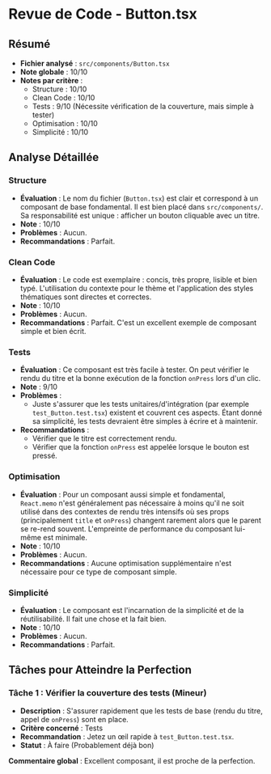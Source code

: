 # Revue de Code - Button.tsx

## Résumé
- **Fichier analysé** : `src/components/Button.tsx`
- **Note globale** : 10/10
- **Notes par critère** :
  - Structure : 10/10
  - Clean Code : 10/10
  - Tests : 9/10 (Nécessite vérification de la couverture, mais simple à tester)
  - Optimisation : 10/10
  - Simplicité : 10/10

## Analyse Détaillée
### Structure
- **Évaluation** : Le nom du fichier (`Button.tsx`) est clair et correspond à un composant de base fondamental. Il est bien placé dans `src/components/`. Sa responsabilité est unique : afficher un bouton cliquable avec un titre.
- **Note** : 10/10
- **Problèmes** : Aucun.
- **Recommandations** : Parfait.

### Clean Code
- **Évaluation** : Le code est exemplaire : concis, très propre, lisible et bien typé. L'utilisation du contexte pour le thème et l'application des styles thématiques sont directes et correctes.
- **Note** : 10/10
- **Problèmes** : Aucun.
- **Recommandations** : Parfait. C'est un excellent exemple de composant simple et bien écrit.

### Tests
- **Évaluation** : Ce composant est très facile à tester. On peut vérifier le rendu du titre et la bonne exécution de la fonction `onPress` lors d'un clic.
- **Note** : 9/10
- **Problèmes** :
    - Juste s'assurer que les tests unitaires/d'intégration (par exemple `test_Button.test.tsx`) existent et couvrent ces aspects. Étant donné sa simplicité, les tests devraient être simples à écrire et à maintenir.
- **Recommandations** :
    - Vérifier que le titre est correctement rendu.
    - Vérifier que la fonction `onPress` est appelée lorsque le bouton est pressé.

### Optimisation
- **Évaluation** : Pour un composant aussi simple et fondamental, `React.memo` n'est généralement pas nécessaire à moins qu'il ne soit utilisé dans des contextes de rendu très intensifs où ses props (principalement `title` et `onPress`) changent rarement alors que le parent se re-rend souvent. L'empreinte de performance du composant lui-même est minimale.
- **Note** : 10/10
- **Problèmes** : Aucun.
- **Recommandations** : Aucune optimisation supplémentaire n'est nécessaire pour ce type de composant simple.

### Simplicité
- **Évaluation** : Le composant est l'incarnation de la simplicité et de la réutilisabilité. Il fait une chose et la fait bien.
- **Note** : 10/10
- **Problèmes** : Aucun.
- **Recommandations** : Parfait.

## Tâches pour Atteindre la Perfection
### Tâche 1 : Vérifier la couverture des tests (Mineur)
- **Description** : S'assurer rapidement que les tests de base (rendu du titre, appel de `onPress`) sont en place.
- **Critère concerné** : Tests
- **Recommandation** : Jetez un œil rapide à `test_Button.test.tsx`.
- **Statut** : À faire (Probablement déjà bon)

**Commentaire global** : Excellent composant, il est proche de la perfection. 